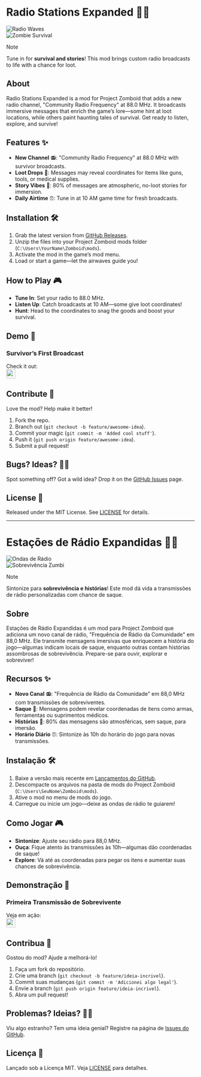 # Radio Stations Expanded 📡🧟

![Radio Waves](images/radio_waves.png)  
![Zombie Survival](images/zombie_survival.png)  

> [!NOTE]  
> Tune in for **survival and stories**! This mod brings custom radio broadcasts to life with a chance for loot.

## About
Radio Stations Expanded is a mod for Project Zomboid that adds a new radio channel, "Community Radio Frequency" at 88.0 MHz. It broadcasts immersive messages that enrich the game’s lore—some hint at loot locations, while others paint haunting tales of survival. Get ready to listen, explore, and survive!

## Features ✨
- **New Channel** 📻: "Community Radio Frequency" at 88.0 MHz with survivor broadcasts.  
- **Loot Drops** 🎁: Messages may reveal coordinates for items like guns, tools, or medical supplies.  
- **Story Vibes** 📖: 80% of messages are atmospheric, no-loot stories for immersion.  
- **Daily Airtime** ⏰: Tune in at 10 AM game time for fresh broadcasts.  

## Installation 🛠️
1. Grab the latest version from [GitHub Releases](hhttps://github.com/willmayrink/RadioStationsExpanded).  
2. Unzip the files into your Project Zomboid mods folder (`C:\Users\YourName\Zomboid\mods`).  
3. Activate the mod in the game’s mod menu.  
4. Load or start a game—let the airwaves guide you!  

## How to Play 🎮
- **Tune In**: Set your radio to 88.0 MHz.  
- **Listen Up**: Catch broadcasts at 10 AM—some give loot coordinates!  
- **Hunt**: Head to the coordinates to snag the goods and boost your survival.  

## Demo 🎥
### Survivor’s First Broadcast  
Check it out:  
<a href="https://www.youtube.com/watch?v=example" target="_blank"><img height="24" width="24" src="https://cdn.simpleicons.org/youtube/white" style="vertical-align:middle;" /></a>  

## Contribute 🤝
Love the mod? Help make it better!  
1. Fork the repo.  
2. Branch out (`git checkout -b feature/awesome-idea`).  
3. Commit your magic (`git commit -m 'Added cool stuff'`).  
4. Push it (`git push origin feature/awesome-idea`).  
5. Submit a pull request!  

## Bugs? Ideas? 🐛💡
Spot something off? Got a wild idea? Drop it on the [GitHub Issues](https://github.com/yourusername/radio-stations-expanded/issues) page.  

## License 📜
Released under the MIT License. See [LICENSE](LICENSE) for details.  

---

# Estações de Rádio Expandidas 📡🧟

![Ondas de Rádio](images/radio_waves.png)  
![Sobrevivência Zumbi](images/zombie_survival.png)  

> [!NOTE]  
> Sintonize para **sobrevivência e histórias**! Este mod dá vida a transmissões de rádio personalizadas com chance de saque.

## Sobre
Estações de Rádio Expandidas é um mod para Project Zomboid que adiciona um novo canal de rádio, "Frequência de Rádio da Comunidade" em 88,0 MHz. Ele transmite mensagens imersivas que enriquecem a história do jogo—algumas indicam locais de saque, enquanto outras contam histórias assombrosas de sobrevivência. Prepare-se para ouvir, explorar e sobreviver!

## Recursos ✨
- **Novo Canal** 📻: "Frequência de Rádio da Comunidade" em 88,0 MHz com transmissões de sobreviventes.  
- **Saque** 🎁: Mensagens podem revelar coordenadas de itens como armas, ferramentas ou suprimentos médicos.  
- **Histórias** 📖: 80% das mensagens são atmosféricas, sem saque, para imersão.  
- **Horário Diário** ⏰: Sintonize às 10h do horário do jogo para novas transmissões.  

## Instalação 🛠️
1. Baixe a versão mais recente em [Lançamentos do GitHub](hhttps://github.com/willmayrink/RadioStationsExpanded).  
2. Descompacte os arquivos na pasta de mods do Project Zomboid (`C:\Users\SeuNome\Zomboid\mods`).  
3. Ative o mod no menu de mods do jogo.  
4. Carregue ou inicie um jogo—deixe as ondas de rádio te guiarem!  

## Como Jogar 🎮
- **Sintonize**: Ajuste seu rádio para 88,0 MHz.  
- **Ouça**: Fique atento às transmissões às 10h—algumas dão coordenadas de saque!  
- **Explore**: Vá até as coordenadas para pegar os itens e aumentar suas chances de sobrevivência.  

## Demonstração 🎥
### Primeira Transmissão de Sobrevivente  
Veja em ação:  
<a href="https://www.youtube.com/watch?v=example" target="_blank"><img height="24" width="24" src="https://cdn.simpleicons.org/youtube/white" style="vertical-align:middle;" /></a>  

## Contribua 🤝
Gostou do mod? Ajude a melhorá-lo!  
1. Faça um fork do repositório.  
2. Crie uma branch (`git checkout -b feature/ideia-incrivel`).  
3. Commit suas mudanças (`git commit -m 'Adicionei algo legal'`).  
4. Envie a branch (`git push origin feature/ideia-incrivel`).  
5. Abra um pull request!  

## Problemas? Ideias? 🐛💡
Viu algo estranho? Tem uma ideia genial? Registre na página de [Issues do GitHub](https://github.com/yourusername/radio-stations-expanded/issues).  

## Licença 📜
Lançado sob a Licença MIT. Veja [LICENSE](LICENSE) para detalhes.